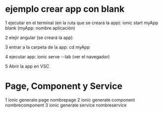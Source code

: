 # ejemplo crear app con blank

1 ejecutar en el terminal (en la ruta que se creará la app): 
        ionic start myApp blank (myApp: nombre aplicación)
        
2 elejir angular (se creará la app)

3 entrar a la carpeta de la app: cd myApp

4 ejecutar app: ionic serve --lab (ver el navegador)

5 Abrir la app en VSC

# Page, Component y Service

1 ionic generate page nombrepage
2 ionic generate component nombrecomponent
3 ionic generate service nombreservice
